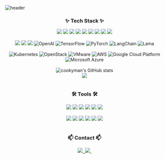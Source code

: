 <!--타이틀 부분-->
![header](https://capsule-render.vercel.app/api?type=waving&color=random&height=200&section=header&text=cookyman's%20profile&fontSize=90)

<!--내용 부분-->
<h3 align="center">✨ Tech Stack ✨</h3>
<div align="center">
  <!-- NestJS -->
  <img src="https://img.shields.io/badge/nestjs-20232a.svg?style=for-the-badge&logo=nestjs&logoColor=E0234E" />
  
  <!-- React.js -->
  <img src="https://img.shields.io/badge/react-20232a.svg?style=for-the-badge&logo=react&logoColor=61DAFB" />
  
  <!-- JavaScript -->
  <img src="https://img.shields.io/badge/javascript-F7DF1E.svg?style=for-the-badge&logo=javascript&logoColor=black" />
  
  <!-- TypeScript -->
  <img src="https://img.shields.io/badge/typescript-007ACC.svg?style=for-the-badge&logo=typescript&logoColor=white" />
  
  <!-- Python -->
  <img src="https://img.shields.io/badge/python-3776AB.svg?style=for-the-badge&logo=python&logoColor=white" />

  <!-- FastAPI -->
  <img src="https://img.shields.io/badge/fastapi-009688.svg?style=for-the-badge&logo=fastapi&logoColor=white" />

  <!-- Django -->
  <img src="https://img.shields.io/badge/django-092E20.svg?style=for-the-badge&logo=django&logoColor=white" />
  
  <!-- Java -->
  <img src="https://img.shields.io/badge/java-007396.svg?style=for-the-badge&logo=java&logoColor=white" />
  
  <!-- Spring Boot -->
  <img src="https://img.shields.io/badge/spring%20boot-6DB33F.svg?style=for-the-badge&logo=spring-boot&logoColor=white" />

</div>

<br>

<div align="center">
  <!-- Python -->
  <img src="https://img.shields.io/badge/python-3776AB.svg?style=for-the-badge&logo=python&logoColor=white" />
  
  <!-- Pandas -->
  <img src="https://img.shields.io/badge/pandas-150458.svg?style=for-the-badge&logo=pandas&logoColor=white" />
  
  <!-- NumPy -->
  <img src="https://img.shields.io/badge/numpy-013243.svg?style=for-the-badge&logo=numpy&logoColor=white" />

  <!-- OpenAI -->
  <img src="https://img.shields.io/badge/OpenAI-412991.svg?style=for-the-badge&logo=openai&logoColor=white" alt="OpenAI" />

  <!-- TensorFlow -->
  <img src="https://img.shields.io/badge/TensorFlow-FF6F00.svg?style=for-the-badge&logo=tensorflow&logoColor=white" alt="TensorFlow" />

  <!-- PyTorch -->
  <img src="https://img.shields.io/badge/PyTorch-EE4C2C.svg?style=for-the-badge&logo=pytorch&logoColor=white" alt="PyTorch" />

   <!-- LangChain (커스텀) -->
  <img src="https://img.shields.io/badge/langchain-563D7C.svg?style=for-the-badge&logo=langchain&logoColor=white" alt="LangChain" />

  <!-- Lama 커스텀 뱃지 -->
  <img src="https://img.shields.io/badge/Lama-AI%20Model-ff69b4.svg?style=for-the-badge&logo=ai&logoColor=white" alt="Lama" />

</div>

<br>


<div align="center">

  <!-- Kubernetes -->
  <img src="https://img.shields.io/badge/Kubernetes-326CE5.svg?style=for-the-badge&logo=kubernetes&logoColor=white" alt="Kubernetes" />

  <!-- OpenStack -->
  <img src="https://img.shields.io/badge/OpenStack-ED1944.svg?style=for-the-badge&logo=openstack&logoColor=white" alt="OpenStack" />

  <!-- VMware -->
  <img src="https://img.shields.io/badge/VMware-607078.svg?style=for-the-badge&logo=vmware&logoColor=white" alt="VMware" />

  <!-- AWS (Amazon Web Services) with logo -->
  <img src="https://img.shields.io/badge/AWS-232F3E.svg?style=for-the-badge&logo=amazon-aws&logoColor=FF9900" alt="AWS" />

  <!-- Google Cloud Platform (GCP) -->
  <img src="https://img.shields.io/badge/GCP-4285F4.svg?style=for-the-badge&logo=google-cloud&logoColor=white" alt="Google Cloud Platform" />

  <!-- Microsoft Azure with logo -->
  <img src="https://img.shields.io/badge/Azure-0078D4.svg?style=for-the-badge&logo=microsoft-azure&logoColor=white" alt="Microsoft Azure" />

</div>


<br>


<div align="center">
  <!-- cookyman's GitHub stats -->
  <img src="https://github-readme-stats.vercel.app/api?username=cookyman74&show_icons=true&theme=radical" alt="cookyman's GitHub stats" />
  <br>
  <img src="https://github-readme-stats.vercel.app/api/top-langs/?username=cookyman74&layout=compact" />
</div>

<br>

<h3 align="center">🛠 Tools 🛠</h3>
<div align="center">
  <img src="https://img.shields.io/badge/git-F05033.svg?style=for-the-badge&logo=git&logoColor=white" />
  <img src="https://img.shields.io/badge/github-181717.svg?style=for-the-badge&logo=github&logoColor=white" />
  <!-- Jira -->
  <img src="https://img.shields.io/badge/jira-0052CC.svg?style=for-the-badge&logo=jira&logoColor=white" />
  <!-- Confluence -->
  <img src="https://img.shields.io/badge/confluence-172B4D.svg?style=for-the-badge&logo=confluence&logoColor=white" />
  <!-- notion -->
  <img src="https://img.shields.io/badge/Notion-F3F3F3.svg?style=for-the-badge&logo=notion&logoColor=black" />
  <img src="https://img.shields.io/badge/figma-F24E1E.svg?style=for-the-badge&logo=figma&logoColor=white" />
</div>

<br>

<div align="center">
  <!-- WebStorm -->
  <img src="https://img.shields.io/badge/webstorm-000000.svg?style=for-the-badge&logo=webstorm&logoColor=white" />
  
  <!-- PyCharm -->
  <img src="https://img.shields.io/badge/pycharm-000000.svg?style=for-the-badge&logo=pycharm&logoColor=white" />
  
  <!-- IntelliJ -->
  <img src="https://img.shields.io/badge/intellij-000000.svg?style=for-the-badge&logo=intellij-idea&logoColor=white" />

  <!-- vscode -->
  <img src="https://img.shields.io/badge/VSCode-2C2C32.svg?style=for-the-badge&logo=visual-studio-code&logoColor=22ABF3" />
  <img src="https://img.shields.io/badge/jupyter-2C2C32.svg?style=for-the-badge&logo=jupyter&logoColor=F37726" />
  <img src="https://img.shields.io/badge/Colab-2C2C32.svg?style=for-the-badge&logo=googlecolab&logoColor=F9AB00" />
</div>

<br>

<h3 align="center">📫 Contact 📫</h3>
<div align="center">
  <a href="https://www.hell0world.net">
    <img src="https://img.shields.io/badge/Velog-1EBC8F?style=for-the-badge&logo=velog&logoColor=white" />&nbsp
  </a>
  <a href="mailto:cookyman@gmail.com">
    <img
      src="https://img.shields.io/badge/cookyman@gmail.com-D14836?style=for-the-badge&logo=gmail&logoColor=white"/>&nbsp
  </a>
</div>
